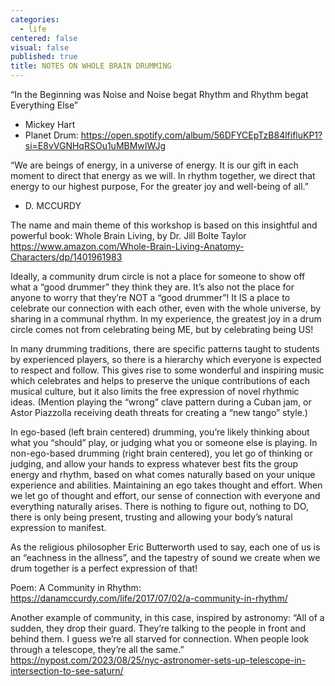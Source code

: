 ```yaml
---
categories:
  - life
centered: false
visual: false
published: true
title: NOTES ON WHOLE BRAIN DRUMMING
---
```

“In the Beginning was Noise
and Noise begat Rhythm
and Rhythm begat Everything Else”
- Mickey Hart
- Planet Drum: 
https://open.spotify.com/album/56DFYCEpTzB84lfifluKP1?si=E8vVGNHqRSOu1uMBMwIWJg

“We are beings of energy, in a universe of energy.
It is our gift in each moment to direct that energy as we will.
In rhythm together, we direct that energy to our highest purpose,
For the greater joy and well-being of all.”
- D. MCCURDY

The name and main theme of this workshop is based on this insightful and powerful book:
Whole Brain Living, by Dr. Jill Bolte Taylor
https://www.amazon.com/Whole-Brain-Living-Anatomy-Characters/dp/1401961983

Ideally, a community drum circle is not a place for someone to show off what a “good drummer” they think they are. It’s also not the place for anyone to worry that they’re NOT a “good drummer”! It IS a place to celebrate our connection with each other, even with the whole universe, by sharing in a communal rhythm. In my experience, the greatest joy in a drum circle comes not from celebrating being ME, but by celebrating being US!

In many drumming traditions, there are specific patterns taught to students by experienced players, so there is a hierarchy which everyone is expected to respect and follow. This gives rise to some wonderful and inspiring music which celebrates and helps to preserve the unique contributions of each musical culture, but it also limits the free expression of novel rhythmic ideas. (Mention playing the “wrong” clave pattern during a Cuban jam, or Astor Piazzolla receiving death threats for creating a “new tango” style.) 

In ego-based (left brain centered) drumming, you’re likely thinking about what you “should” play, or judging what you or someone else is playing. In non-ego-based drumming (right brain centered), you let go of thinking or judging, and allow your hands to express whatever best fits the group energy and rhythm, based on what comes naturally based on your unique experience and abilities. Maintaining an ego takes thought and effort. When we let go of thought and effort, our sense of connection with everyone and everything naturally arises. There is nothing to figure out, nothing to DO, there is only being present, trusting and allowing your body’s natural expression to manifest. 

As the religious philosopher Eric Butterworth used to say, each one of us is an “eachness in the allness”, and the tapestry of sound we create when we drum together is a perfect expression of that!

Poem: A Community in Rhythm: https://danamccurdy.com/life/2017/07/02/a-community-in-rhythm/

Another example of community, in this case, inspired by astronomy: 
“All of a sudden, they drop their guard. They’re talking to the people in front and behind them. I guess we’re all starved for connection. When people look through a telescope, they’re all the same.”
https://nypost.com/2023/08/25/nyc-astronomer-sets-up-telescope-in-intersection-to-see-saturn/
